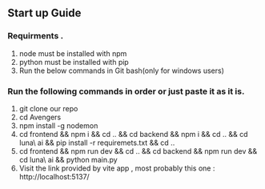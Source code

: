 ## Start up Guide
### Requirments .
1. node must be installed with npm 
2. python must be installed with pip
3. Run the below commands in Git bash(only for windows users)
### Run the following commands in order or just paste it as it is.
1. git clone our repo
2. cd Avengers
3. npm install -g nodemon
4. cd frontend && npm i && cd .. && cd backend && npm i && cd .. && cd luna\ ai && pip install -r requiremets.txt && cd ..
5. cd frontend && npm run dev && cd .. && cd backend && npm run dev && cd luna\ ai && python main.py
6. Visit the link provided by vite app , most probably this one : http://localhost:5137/


